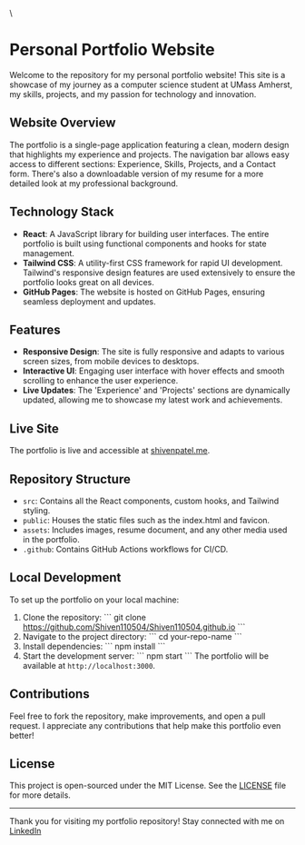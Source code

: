 \
# Personal Portfolio Website

Welcome to the repository for my personal portfolio website! This site is a showcase of my journey as a computer science student at UMass Amherst, my skills, projects, and my passion for technology and innovation.

## Website Overview

The portfolio is a single-page application featuring a clean, modern design that highlights my experience and projects. The navigation bar allows easy access to different sections: Experience, Skills, Projects, and a Contact form. There's also a downloadable version of my resume for a more detailed look at my professional background.

## Technology Stack

- **React**: A JavaScript library for building user interfaces. The entire portfolio is built using functional components and hooks for state management.
- **Tailwind CSS**: A utility-first CSS framework for rapid UI development. Tailwind's responsive design features are used extensively to ensure the portfolio looks great on all devices.
- **GitHub Pages**: The website is hosted on GitHub Pages, ensuring seamless deployment and updates.

## Features

- **Responsive Design**: The site is fully responsive and adapts to various screen sizes, from mobile devices to desktops.
- **Interactive UI**: Engaging user interface with hover effects and smooth scrolling to enhance the user experience.
- **Live Updates**: The 'Experience' and 'Projects' sections are dynamically updated, allowing me to showcase my latest work and achievements.

## Live Site

The portfolio is live and accessible at [shivenpatel.me](http://shivenpatel.me).

## Repository Structure

- `src`: Contains all the React components, custom hooks, and Tailwind styling.
- `public`: Houses the static files such as the index.html and favicon.
- `assets`: Includes images, resume document, and any other media used in the portfolio.
- `.github`: Contains GitHub Actions workflows for CI/CD.

## Local Development

To set up the portfolio on your local machine:

1. Clone the repository:
   \```
   git clone https://github.com/Shiven110504/Shiven110504.github.io
   \```
2. Navigate to the project directory:
   \```
   cd your-repo-name
   \```
3. Install dependencies:
   \```
   npm install
   \```
4. Start the development server:
   \```
   npm start
   \```
   The portfolio will be available at `http://localhost:3000`.

## Contributions

Feel free to fork the repository, make improvements, and open a pull request. I appreciate any contributions that help make this portfolio even better!

## License

This project is open-sourced under the MIT License. See the [LICENSE](LICENSE) file for more details.

---

Thank you for visiting my portfolio repository! Stay connected with me on [LinkedIn](https://www.linkedin.com/in/sp1105/)
